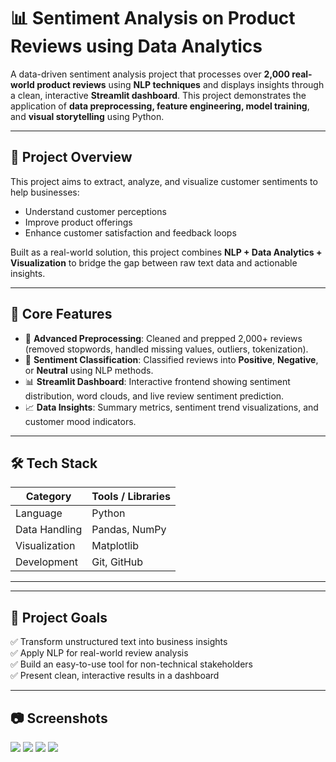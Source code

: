 # 📊 Sentiment Analysis on Product Reviews using Data Analytics

A data-driven sentiment analysis project that processes over **2,000 real-world product reviews** using **NLP techniques** and displays insights through a clean, interactive **Streamlit dashboard**. This project demonstrates the application of **data preprocessing, feature engineering, model training**, and **visual storytelling** using Python.

---

## 🚀 Project Overview

This project aims to extract, analyze, and visualize customer sentiments to help businesses:

- Understand customer perceptions
- Improve product offerings
- Enhance customer satisfaction and feedback loops

Built as a real-world solution, this project combines **NLP + Data Analytics + Visualization** to bridge the gap between raw text data and actionable insights.

---

## 🧠 Core Features

- 🧹 **Advanced Preprocessing**: Cleaned and prepped 2,000+ reviews (removed stopwords, handled missing values, outliers, tokenization).
- 🧾 **Sentiment Classification**: Classified reviews into **Positive**, **Negative**, or **Neutral** using NLP methods.
- 📊 **Streamlit Dashboard**: Interactive frontend showing sentiment distribution, word clouds, and live review sentiment prediction.
- 📈 **Data Insights**: Summary metrics, sentiment trend visualizations, and customer mood indicators.

---

## 🛠 Tech Stack

| Category        | Tools / Libraries                              |
|----------------|--------------------------------------------------|
| Language        | Python                                          |
| Data Handling   | Pandas, NumPy                                   |
| Visualization   | Matplotlib                                      |
| Development     | Git, GitHub                                     |

---
---

## 🎯 Project Goals

✅ Transform unstructured text into business insights  
✅ Apply NLP for real-world review analysis  
✅ Build an easy-to-use tool for non-technical stakeholders  
✅ Present clean, interactive results in a dashboard

---

## 📷 Screenshots
![](Screenshot/s1.png)
![](Screenshot/s2.png)
![](Screenshot/s3.png)
![](Screenshot/s4.png)
